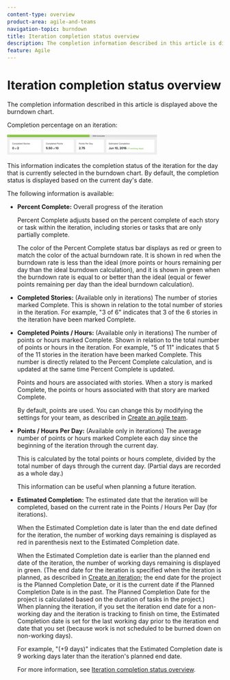 ```yaml
---
content-type: overview
product-area: agile-and-teams
navigation-topic: burndown
title: Iteration completion status overview
description: The completion information described in this article is displayed above the burndown chart.
feature: Agile
---
```


# Iteration completion status overview

The completion information described in this article is displayed above the burndown chart.

Completion percentage on an iteration:

![](assets/burndown-percentcomplete-350x47.png)

This information indicates the completion status of the iteration for the day that is currently selected in the burndown chart. By default, the completion status is displayed based on the current day's date.

The following information is available:

* **Percent Complete:** Overall progress of the iteration 

  Percent Complete adjusts based on the percent complete of each story or task within the iteration, including stories or tasks that are only partially complete.

  The color of the Percent Complete status bar displays as red or green to match the color of the actual burndown rate. It is shown in red when the burndown rate is less than the ideal (more points or hours remaining per day than the ideal burndown calculation), and it is shown in green when the burndown rate is equal to or better than the ideal (equal or fewer points remaining per day than the ideal burndown calculation).

* **Completed Stories:** (Available only in iterations) The number of stories marked Complete. This is shown in relation to the total number of stories in the iteration. For example, "3 of 6" indicates that 3 of the 6 stories in the iteration have been marked Complete.
* **Completed Points / Hours:** (Available only in iterations) The number of points or hours marked Complete. Shown in relation to the total number of points or hours in the iteration. For example, "5 of 11" indicates that 5 of the 11 stories in the iteration have been marked Complete. This number is directly related to the Percent Complete calculation, and is updated at the same time Percent Complete is updated.

  Points and hours are associated with stories. When a story is marked Complete, the points or hours associated with that story are marked Complete.

  By default, points are used. You can change this by modifying the settings for your team, as described in [Create an agile team](../../../agile/get-started-with-agile-in-workfront/create-an-agile-team.md).

* **Points / Hours Per Day:** (Available only in iterations) The average number of points or hours marked Complete each day since the beginning of the iteration through the current day.

  This is calculated by the total points or hours complete, divided by the total number of days through the current day. (Partial days are recorded as a whole day.)

  This information can be useful when planning a future iteration.

* **Estimated Completion:** The estimated date that the iteration will be completed, based on the current rate in the Points / Hours Per Day (for iterations).

  When the Estimated Completion date is later than the end date defined for the iteration, the number of working days remaining is displayed as red in parenthesis next to the Estimated Completion date.

  When the Estimated Completion date is earlier than the planned end date of the iteration, the number of working days remaining is displayed in green. (The end date for the iteration is specified when the iteration is planned, as described in [Create an iteration](../../../agile/use-scrum-in-an-agile-team/iterations/create-an-iteration.md); the end date for the project is the Planned Completion Date, or it is the current date if the Planned Completion Date is in the past. The Planned Completion Date for the project is calculated based on the duration of tasks in the project.) When planning the iteration, if you set the iteration end date for a non-working day and the iteration is tracking to finish on time, the Estimated Completion date is set for the last working day prior to the iteration end date that you set (because work is not scheduled to be burned down on non-working days).

  For example, "(+9 days)" indicates that the Estimated Completion date is 9 working days later than the iteration's planned end date.

  For more information, see [Iteration completion status overview](#Understanding-How-Days-Off-Affect-the-Burndown-Chart).

